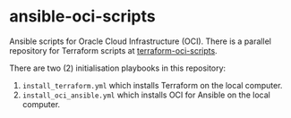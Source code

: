 # ansible-oci-scripts

Ansible scripts for Oracle Cloud Infrastructure (OCI). There is a parallel repository for Terraform scripts at [terraform-oci-scripts](https://github.com/dfhawthorne/terraform-oci-scripts).

There are two (2) initialisation playbooks in this repository:

1. `install_terraform.yml` which installs Terraform on the local computer.
1. `install_oci_ansible.yml` which installs OCI for Ansible on the local computer.
